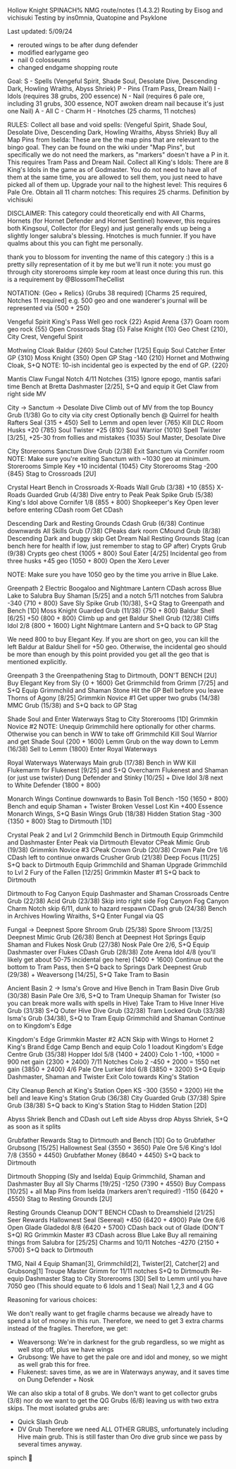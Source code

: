 Hollow Knight SPINACH% NMG route/notes (1.4.3.2)
Routing by Eisog and vichisuki
Testing by ins0mnia, Quatopine and Psyklone

Last updated: 5/09/24
- rerouted wings to be after dung defender
- modified earlygame geo
- nail 0 colosseums
- changed endgame shopping route

Goal:
S - Spells (Vengeful Spirit, Shade Soul, Desolate Dive, Descending Dark, Howling Wraiths, Abyss Shriek)
P - Pins (Tram Pass, Dream Nail)
I - Idols (requires 38 grubs, 200 essence)
N - Nail (requires 6 pale ore, including 31 grubs, 300 essence, NOT awoken dream nail because it's just one Nail)
A - All
C - Charm
H - Hnotches (25 charms, 11 notches)

RULES:
Collect all base and void spells: (Vengeful Spirit, Shade Soul, Desolate Dive, Descending Dark, Howling Wraiths, Abyss Shriek)
Buy all Map Pins from Iselda: These are the the map pins that are relevant to the bingo goal. They can be found on the wiki under "Map Pins", but specifically we do not need the markers, as "markers" doesn't have a P in it. This requires Tram Pass and Dream Nail.
Collect all King's Idols: There are 8 King's Idols in the game as of Godmaster. You do not need to have all of them at the same time, you are allowed to sell them, you just need to have picked all of them up.
Upgrade your nail to the highest level: This requires 6 Pale Ore.
Obtain all 11 charm notches: This requires 25 charms.
Definition by vichisuki

DISCLAIMER:
This category could theoretically end with All Charms, Hornets (for Hornet Defender and Hornet Sentinel) however, this requires both Kingsoul, Collector (for Elegy) and just generally ends up being a slightly longer salubra's blessing. Hnotches is much funnier. If you have qualms about this you can fight me personally.

thank you to blossom for inventing the name of this category :) this is a pretty silly representation of it by me but we'll run it
note: you must go through city storerooms simple key room at least once during this run. this is a requirement by @BlossomTheCellist

NOTATION:
{Geo + Relics} (Grubs 38 required) [Charms 25 required, Notches 11 required] 
e.g. 500 geo and one wanderer's journal will be represented via {500 + 250}

Vengeful Spirit
	King's Pass
	Well geo rock {22}
	Aspid Arena {37}
	Goam room geo rock {55}
	Open Crossroads Stag {5}
	False Knight {10}
	Geo Chest {210}, City Crest, Vengeful Spirit

Mothwing Cloak
	Baldur {260}
	Soul Catcher [1/25]
	Equip Soul Catcher
	Enter GP {310}
	Moss Knight {350}
	Open GP Stag -140 {210}
	Hornet and Mothwing Cloak, S+Q
	NOTE: 10-ish incidental geo is expected by the end of GP. {220}

Mantis Claw
	Fungal Notch 4/11 Notches {315} 
	Ignore epogo, mantis safari time
	Bench at Bretta
	Dashmaster [2/25], S+Q and equip it
	Get Claw from right side MV

City -> Sanctum -> Desolate Dive
	Climb out of MV from the top
	Bouncy Grub (1/38)
	Go to city via city crest
	Optionally bench @ Quirrel for health
	Rafters Seal {315 + 450}
	Sell to Lemm and open lever {765}
	Kill DLC Room Husks +20 {785}
	Soul Twister +25 {810}
	Soul Warrior {1010}
	Spell Twister [3/25], +25-30 from follies and mistakes {1035}
	Soul Master, Desolate Dive

City Storerooms
	Sanctum Dive Grub (2/38)
	Exit Sanctum via Cornifer room
	NOTE: Make sure you're exiting Sanctum with ~1030 geo at minimum.
	Storerooms Simple Key +10 incidental {1045}
	City Storerooms Stag -200 {845}
	Stag to Crossroads [2U]

Crystal Heart
	Bench in Crossroads
	X-Roads Wall Grub (3/38) +10 {855}
	X-Roads Guarded Grub (4/38)
	Dive entry to Peak
	Peak Spike Grub (5/38)
	King's Idol above Cornifer 1/8 {855 + 800}
	Shopkeeper's Key
	Open lever before entering CDash room
	Get CDash

Descending Dark and Resting Grounds
	Cdash Grub (6/38)
	Continue downwards
	All Skills Grub (7/38)
	CPeaks dark room
	CMound Grub (8/38)
	Descending Dark and buggy skip
	Get Dream Nail
	Resting Grounds Stag (can bench here for health if low, just remember to stag to GP after)
	Crypts Grub (9/38)
	Crypts geo chest {1005 + 800}
	Soul Eater [4/25]
	Incidental geo from three husks +45 geo {1050 + 800}
	Open the Xero Lever

NOTE: Make sure you have 1050 geo by the time you arrive in Blue Lake.

Greenpath 2 Electric Boogaloo and Nightmare Lantern
	CDash across Blue Lake to Salubra
	Buy Shaman [5/25] and a notch 5/11 notches from Salubra -340 {710 + 800}
	Save Sly
	Spike Grub (10/38), S+Q
	Stag to Greenpath and Bench [1D]
	Moss Knight Guarded Grub (11/38) {750 + 800}
	Baldur Shell [6/25] +50 {800 + 800}
	Climb up and get Baldur Shell Grub (12/38)
	Cliffs Idol 2/8 {800 + 1600}
	Light Nightmare Lantern and S+Q back to GP Stag

We need 800 to buy Elegant Key. If you are short on geo, you can kill the left Baldur at Baldur Shell for +50 geo. Otherwise, the incidental geo should be more than enough by this point provided you get all the geo that is mentioned explicitly.

Greenpath 3 the Greenpathening
	Stag to Dirtmouth, DON'T BENCH [2U]
	Buy Elegant Key from Sly {0 + 1600}
	Get Grimmchild from Grimm [7/25] and S+Q
	Equip Grimmchild and Shaman Stone
	Hit the GP Bell before you leave
	Thorns of Agony [8/25]
	Grimmkin Novice #1
	Get upper two grubs (14/38)
	MMC Grub (15/38) and S+Q back to GP Stag

Shade Soul and Enter Waterways
	Stag to City Storerooms [1D]
	Grimmkin Novice #2
	NOTE: Unequip Grimmchild here optionally for other charms. Otherwise you can bench in WW to take off Grimmchild
	Kill Soul Warrior and get Shade Soul {200 + 1600}
	Lemm Grub on the way down to Lemm (16/38)
	Sell to Lemm {1800}
	Enter Royal Waterways

Royal Waterways
	Waterways Main grub (17/38)
	Bench in WW
	Kill Flukemarm for Flukenest [9/25] and S+Q
	Overcharm Flukenest and Shaman (or just use twister)
	Dung Defender and Stinky [10/25] + Dive Idol 3/8 next to White Defender {1800 + 800}

Monarch Wings
	Continue downwards to Basin Toll Bench -150 {1650 + 800}
	Bench and equip Shaman + Twister
	Broken Vessel
	Lost Kin +400 Essence
	Monarch Wings, S+Q
	Basin Wings Grub (18/38)
	Hidden Station Stag -300 {1350 + 800}
	Stag to Dirtmouth [1D]

Crystal Peak 2 and Lvl 2 Grimmchild
	Bench in Dirtmouth
	Equip Grimmchild and Dashmaster
	Enter Peak via Dirtmouth Elevator
	CPeak Mimic Grub (19/38)
	Grimmkin Novice #3
	CPeak Crown Grub (20/38)
	Crown Pale Ore 1/6
	CDash left to continue onwards
	Crusher Grub (21/38)
	Deep Focus [11/25] S+Q back to Dirtmouth
	Equip Grimmchild and Shaman
	Upgrade Grimmchild to Lvl 2
	Fury of the Fallen [12/25]
	Grimmkin Master #1
	S+Q back to Dirtmouth

Dirtmouth to Fog Canyon
	Equip Dashmaster and Shaman
	Crossroads Centre Grub (22/38)
	Acid Grub (23/38)
	Skip into right side Fog Canyon
	Fog Canyon Charm Notch skip 6/11, dunk to hazard respawn
	CDash grub (24/38)
	Bench in Archives
	Howling Wraiths, S+Q
	Enter Fungal via QS

Fungal -> Deepnest
	Spore Shroom Grub (25/38)
	Spore Shroom [13/25]
	Deepnest Mimic Grub (26/38)
	Bench at Deepnest Hot Springs
	Equip Shaman and Flukes
	Nosk Grub (27/38)
	Nosk Pale Ore 2/6, S+Q
	Equip Dashmaster over Flukes
	CDash Grub (28/38)
	Zote Arena Idol 4/8 (you'll likely get about 50-75 incidental geo here) {1400 + 1600}
	Continue out the bottom to Tram Pass, then S+Q back to Springs
	Dark Deepnest Grub (29/38) + Weaversong [14/25], S+Q 
	Take Tram to Basin

Ancient Basin 2 -> Isma's Grove and Hive
	Bench in Tram
	Basin Dive Grub (30/38)
	Basin Pale Ore 3/6, S+Q to Tram
	Unequip Shaman for Twister (so you can break more walls with spells in Hive)
	Take Tram to Hive
	Inner Hive Grub (31/38) S+Q
	Outer Hive Dive Grub (32/38)
	Tram Locked Grub (33/38)
	Isma's Grub (34/38), S+Q to Tram
	Equip Grimmchild and Shaman
	Continue on to Kingdom's Edge

Kingdom's Edge
	Grimmkin Master #2
	ACN Skip with Wings to Hornet 2
	King's Brand
	Edge Camp Bench and equip Colo 1 loadout
	Kingdom's Edge Centre Grub (35/38)
	Hopper Idol 5/8 {1400 + 2400}
	Colo 1 -100, +1000 = 900 net gain {2300 + 2400} 7/11 Notches
	Colo 2 -450 + 2000 = 1550 net gain {3850 + 2400} 4/6 Pale Ore
	Lurker Idol 6/8 {3850 + 3200} S+Q
	Equip Dashmaster, Shaman and Twister
	Exit Colo towards King's Station

City Cleanup
	Bench at King's Station
	Open KS -300 {3550 + 3200}
	Hit the bell and leave
	King's Station Grub (36/38)
	City Guarded Grub (37/38)
	Spire Grub (38/38)
	S+Q back to King's Station
	Stag to Hidden Station [2D]

Abyss Shriek
	Bench and CDash out
	Left side Abyss drop
	Abyss Shriek, S+Q as soon as it splits

Grubfather Rewards
	Stag to Dirtmouth and Bench [1D]
	Go to Grubfather
	Grubsong [15/25]
	Hallownest Seal {3550 + 3650}
	Pale Ore 5/6
	King's Idol 7/8 {3550 + 4450}
	Grubfather Money {8640 + 4450}
	S+Q back to Dirtmouth

Dirtmouth Shopping (Sly and Iselda)
	Equip Grimmchild, Shaman and Dashmaster
	Buy all Sly Charms [19/25] -1250 {7390 + 4550}
	Buy Compass [10/25] + all Map Pins from Iselda (markers aren't required!) -1150 {6420 + 4550}
	Stag to Resting Grounds [2U]

Resting Grounds Cleanup
	DON'T BENCH
	CDash to Dreamshield [21/25]
	Seer Rewards
	Hallownest Seal (Seereal) +450 {6420 + 4900}
	Pale Ore 6/6
	Open Glade
	Gladedol 8/8 {6420 + 5700}
	CDash back out of Glade (DON'T S+Q)
	RG Grimmkin Master #3
	CDash across Blue Lake
	Buy all remaining things from Salubra for [25/25] Charms and 10/11 Notches
	-4270 {2150 + 5700}
	S+Q back to Dirtmouth

TMG, Nail 4
	Equip Shaman[3], Grimmchild[2], Twister[2], Catcher[2] and Grubsong[1]
	Troupe Master Grimm for 11/11 notches
	S+Q to Dirtmouth
	Re-equip Dashmaster
	Stag to City Storerooms [3D]
	Sell to Lemm until you have 7050 geo
	(This should equate to 6 Idols and 1 Seal)
	Nail 1,2,3 and 4
	GG

Reasoning for various choices:

We don't really want to get fragile charms because we already have to spend a lot of money in this run. Therefore, we need to get 3 extra charms instead of the fragiles. Therefore, we get:
- Weaversong: We're in darknest for the grub regardless, so we might as well stop off, plus we have wings
- Grubsong: We have to get the pale ore and idol and money, so we might as well grab this for free.
- Flukenest: saves time, as we are in Waterways anyway, and it saves time on Dung Defender + Nosk

We can also skip a total of 8 grubs. We don't want to get collector grubs (3/8) nor do we want to get the QG Grubs (6/8) leaving us with two extra skips.
The most isolated grubs are:
- Quick Slash Grub
- DV Grub
Therefore we need ALL OTHER GRUBS, unfortunately including Hive main grub. This is still faster than Oro dive grub since we pass by several times anyway.

spinch 🥬